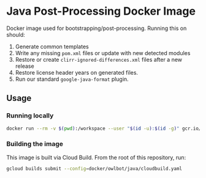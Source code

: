 # Java Post-Processing Docker Image

Docker image used for bootstrapping/post-processing. Running this on
should:

1. Generate common templates
2. Write any missing `pom.xml` files or update with new detected modules
3. Restore or create `clirr-ignored-differences.xml` files after a new release
4. Restore license header years on generated files.
5. Run our standard `google-java-format` plugin.

## Usage

### Running locally

```bash
docker run --rm -v $(pwd):/workspace --user "$(id -u):$(id -g)" gcr.io/repo-automation-bots/owlbot-java
```

### Building the image

This image is built via Cloud Build. From the root of this repository, run:

```bash
gcloud builds submit --config=docker/owlbot/java/cloudbuild.yaml
```
